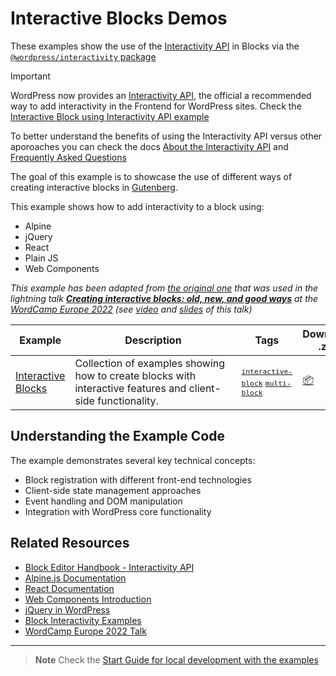 # Interactive Blocks Demos

These examples show the use of the [Interactivity API](https://developer.wordpress.org/block-editor/reference-guides/interactivity-api/) in Blocks via the [`@wordpress/interactivity` package](https://developer.wordpress.org/block-editor/reference-guides/packages/packages-interactivity/)

> [!IMPORTANT]  
> WordPress now provides an [Interactivity API](https://developer.wordpress.org/block-editor/reference-guides/interactivity-api/), the official a recommended way to add interactivity in the Frontend for WordPress sites. Check the [Interactive Block using Interactivity API example](https://github.com/WordPress/block-development-examples/tree/trunk/plugins/interactivity-api-block-833d15)
>
> To better understand the benefits of using the Interactivity API versus other aporoaches you can check the docs [About the Interactivity API](https://developer.wordpress.org/block-editor/reference-guides/interactivity-api/iapi-about) and [Frequently Asked Questions](https://developer.wordpress.org/block-editor/reference-guides/interactivity-api/iapi-faq/)

The goal of this example is to showcase the use of different ways of creating interactive blocks in [Gutenberg](https://github.com/WordPress/gutenberg).

This example shows how to add interactivity to a block using:

-   Alpine
-   jQuery
-   React
-   Plain JS
-   Web Components

_This example has been adapted from [the original one](https://github.com/wptrainingteam/interactive-blocks-demos) that was used in the lightning talk **[Creating interactive blocks: old, new, and good ways](https://europe.wordcamp.org/2022/session/lightning-talks/)** at the [WordCamp Europe 2022](https://europe.wordcamp.org/2022/) (see [video](https://www.youtube.com/watch?v=91anxAgQGJw&t=15939s) and [slides](https://github.com/WordPress/block-development-examples/blob/trunk/plugins/interactive-blocks-demos-99def1/_assets/interactive-blocks-talk-slides.pdf) of this talk)_

<!-- Please, do not remove these @TABLE EXAMPLES BEGIN and @TABLE EXAMPLES END comments or modify the table inside. This table is automatically generated from the data at _data/examples.json and _data/tags.json -->
<!-- @TABLE EXAMPLES BEGIN -->

| Example                                                                                                                          | <span style="display: inline-block; width:250px">Description</span>                                          | Tags                                                                                                                                                                                                                                                                      | Download .zip                                                                                                                                                                                                                     | Live Demo                                                                                                                                                                                                                                                                                                                                                   |
| -------------------------------------------------------------------------------------------------------------------------------- | ------------------------------------------------------------------------------------------------------------ | ------------------------------------------------------------------------------------------------------------------------------------------------------------------------------------------------------------------------------------------------------------------------- | --------------------------------------------------------------------------------------------------------------------------------------------------------------------------------------------------------------------------------- | ----------------------------------------------------------------------------------------------------------------------------------------------------------------------------------------------------------------------------------------------------------------------------------------------------------------------------------------------------------- |
| [Interactive Blocks](https://github.com/WordPress/block-development-examples/tree/trunk/plugins/interactive-blocks-demos-99def1) | Collection of examples showing how to create blocks with interactive features and client-side functionality. | <small><code><a href="https://WordPress.github.io/block-development-examples/?tags=interactive-block">interactive-block</a></code></small> <small><code><a href="https://WordPress.github.io/block-development-examples/?tags=multi-block">multi-block</a></code></small> | [📦](https://github.com/WordPress/block-development-examples/releases/download/latest/interactive-blocks-demos-99def1.zip 'Install the plugin on any WordPress site using this zip and activate it to see the example in action') | [![](https://raw.githubusercontent.com/WordPress/block-development-examples/trunk/_assets/icon-wp.svg)](https://playground.wordpress.net/?blueprint-url=https://raw.githubusercontent.com/WordPress/block-development-examples/trunk/plugins/interactive-blocks-demos-99def1/_playground/blueprint.json 'Click here to access a live demo of this example') |

<!-- @TABLE EXAMPLES END -->

## Understanding the Example Code

The example demonstrates several key technical concepts:

-   Block registration with different front-end technologies
-   Client-side state management approaches
-   Event handling and DOM manipulation
-   Integration with WordPress core functionality

## Related Resources

-   [Block Editor Handbook - Interactivity API](https://developer.wordpress.org/block-editor/reference-guides/packages/packages-interactivity/)
-   [Alpine.js Documentation](https://alpinejs.dev/docs)
-   [React Documentation](https://react.dev/)
-   [Web Components Introduction](https://developer.mozilla.org/en-US/docs/Web/Web_Components)
-   [jQuery in WordPress](https://developer.wordpress.org/coding-standards/wordpress-coding-standards/javascript/#jquery)
-   [Block Interactivity Examples](https://github.com/WordPress/gutenberg/tree/trunk/packages/block-library/src/interactive-blocks)
-   [WordCamp Europe 2022 Talk](https://www.youtube.com/watch?v=91anxAgQGJw&t=15939s)

---

> **Note**
> Check the [Start Guide for local development with the examples](https://github.com/WordPress/block-development-examples/wiki/Examples#start-guide-for-local-development-with-the-examples)
